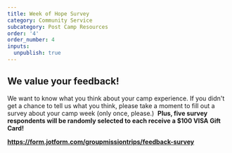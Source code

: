 ```yaml
---
title: Week of Hope Survey
category: Community Service
subcategory: Post Camp Resources
order: '4'
order_number: 4
inputs:
  unpublish: true
---
```

## We value your feedback!

We want to know what you think about your camp experience. If you didn't get a chance to tell us what you think, please take a moment to fill out a survey about your camp week (only once, please.) &nbsp;**Plus, five survey respondents will be randomly selected to each receive a $100 VISA Gift Card!**

<div><p><strong><a target="_blank" href="https://form.jotform.com/groupmissiontrips/feedback-survey">https://form.jotform.com/groupmissiontrips/feedback-survey</a></strong></p></div>